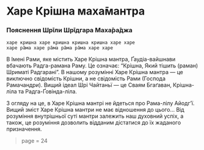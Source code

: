 # Харе Крішна маха̄мантра

### Пояснення Шрīли Шрīдгара Маха̄ра̄джа

    харе кришна харе кришна кришна кришна харе харе
    харе ра̄ма харе ра̄ма ра̄ма ра̄ма харе харе

В Імені Рами, яке містить Харе Крішна мантра, Ґаудіа-вайшнави вбачають Радга-рамана Раму. Це означає: “Крішна, Який тішить (раман) Шриматі Радгарані”. В нашому розумінні Харе Крішна мантра — це виключно свідомість Крішни, а не свідомість Рами (Господа Рамачандри). Вищий ідеал Шрі Чайтаньї — це Сваям Бгаґаван, Крішна-ліла та Радга-Ґовінда-ліла.

З огляду на це, в Харе Крішна мантрі не йдеться про Рама-лілу Айодгʼї. Вищий зміст Харе Крішна мантри не має відношення до цього… Від розуміння внутрішньої суті мантри залежить наш духовний успіх, а також, це розуміння дозволить відданим дістатися до їх жаданого призначення.


> page = 24
